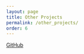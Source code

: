 ```yaml
---
layout: page
title: Other Projects
permalink: /other_projects/
order: 6
---
```


[GitHub](https://scholar.google.com/citations?user=5HKZJHAAAAAJ&hl=en)

